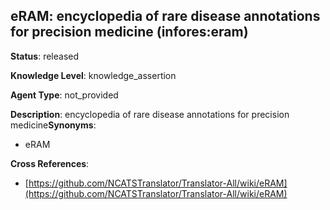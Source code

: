 [//]: # (DO NOT MANUALLY EDIT THIS FILE. IT IS GENERATED FROM A TEMPLATE.)

## eRAM: encyclopedia of rare disease annotations for precision medicine (infores:eram)

**Status**: released
  
**Knowledge Level**: knowledge_assertion
  
**Agent Type**: not_provided

**Description**: encyclopedia of rare disease annotations for precision medicine**Synonyms**:

- eRAM

**Cross References**:

- [https://github.com/NCATSTranslator/Translator-All/wiki/eRAM](https://github.com/NCATSTranslator/Translator-All/wiki/eRAM)

